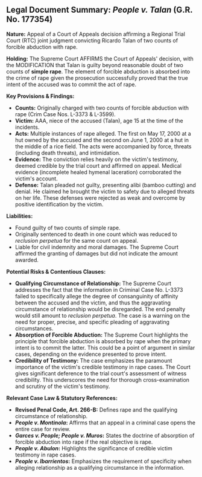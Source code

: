 ## Legal Document Summary: *People v. Talan* (G.R. No. 177354)

**Nature:** Appeal of a Court of Appeals decision affirming a Regional Trial Court (RTC) joint judgment convicting Ricardo Talan of two counts of forcible abduction with rape.

**Holding:** The Supreme Court AFFIRMS the Court of Appeals' decision, with the MODIFICATION that Talan is guilty beyond reasonable doubt of two counts of **simple rape**. The element of forcible abduction is absorbed into the crime of rape given the prosecution successfully proved that the true intent of the accused was to commit the act of rape.

**Key Provisions & Findings:**

*   **Counts:** Originally charged with two counts of forcible abduction with rape (Crim Case Nos. L-3373 & L-3599).
*   **Victim:** AAA, niece of the accused (Talan), age 15 at the time of the incidents.
*   **Acts:** Multiple instances of rape alleged. The first on May 17, 2000 at a hut owned by the accused and the second on June 1, 2000 at a hut in the middle of a rice field. The acts were accompanied by force, threats (including death threats), and intimidation.
*   **Evidence:** The conviction relies heavily on the victim's testimony, deemed credible by the trial court and affirmed on appeal. Medical evidence (incomplete healed hymenal laceration) corroborated the victim's account.
*   **Defense:** Talan pleaded not guilty, presenting alibi (bamboo cutting) and denial. He claimed he brought the victim to safety due to alleged threats on her life. These defenses were rejected as weak and overcome by positive identification by the victim.

**Liabilities:**

*   Found guilty of two counts of simple rape.
*   Originally sentenced to death in one count which was reduced to *reclusion perpetua* for the same count on appeal.
*   Liable for civil indemnity and moral damages. The Supreme Court affirmed the granting of damages but did not indicate the amount awarded.

**Potential Risks & Contentious Clauses:**

*   **Qualifying Circumstance of Relationship:** The Supreme Court addresses the fact that the information in Criminal Case No. L-3373 failed to specifically allege the degree of consanguinity of affinity between the accused and the victim, and thus the aggravating circumstance of relationship would be disregarded. The end penalty would still amount to *reclusion perpetua*. The case is a warning on the need for proper, precise, and specific pleading of aggravating circumstances.
*   **Absorption of Forcible Abduction:** The Supreme Court highlights the principle that forcible abduction is absorbed by rape when the primary intent is to commit the latter. This could be a point of argument in similar cases, depending on the evidence presented to prove intent.
*   **Credibility of Testimony:** The case emphasizes the paramount importance of the victim's credible testimony in rape cases. The Court gives significant deference to the trial court's assessment of witness credibility. This underscores the need for thorough cross-examination and scrutiny of the victim's testimony.

**Relevant Case Law & Statutory References:**

*   **Revised Penal Code, Art. 266-B:** Defines rape and the qualifying circumstance of relationship.
*   ***People v. Montinola*:** Affirms that an appeal in a criminal case opens the entire case for review.
*   ***Garces v. People; People v. Muros*:** States the doctrine of absorption of forcible abduction into rape if the real objective is rape.
*   ***People v. Abulon*:** Highlights the significance of credible victim testimony in rape cases.
*   ***People v. Ibarrientos*:** Emphasizes the requirement of specificity when alleging relationship as a qualifying circumstance in the information.
